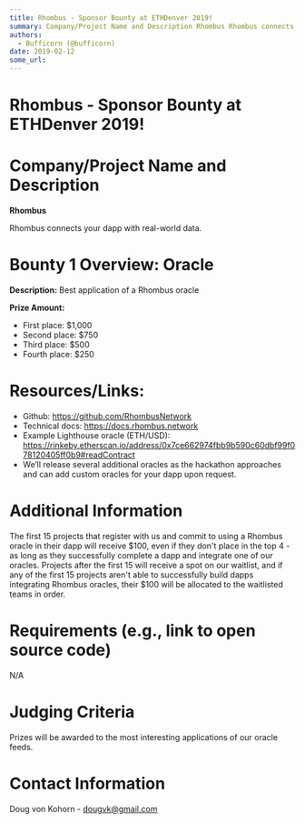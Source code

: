 ```yaml
---
title: Rhombus - Sponsor Bounty at ETHDenver 2019!
summary: Company/Project Name and Description Rhombus Rhombus connects your dapp with real-world data. Bounty 1 Overview- Oracle Description- Best application of a Rhombus oracle Prize Amount- - First place- $1,000 - Second place- $750 - Third place- $500 - Fourth place- $250 Resources/Links- Github- https-//github.com/RhombusNetwork Technical docs- https-//docs.rhombus.network Example Lighthouse oracle (ETH/USD)- https-//rinkeby.etherscan.io/address/0x7ce662974fbb9b590c60dbf99f078120405ff0b9-readContrac
authors:
  - Bufficorn (@bufficorn)
date: 2019-02-12
some_url: 
---
```


# Rhombus - Sponsor Bounty at ETHDenver 2019!

# Company/Project Name and Description

**Rhombus**

Rhombus connects your dapp with real-world data.

# Bounty 1 Overview: Oracle 

**Description:** Best application of a Rhombus oracle

**Prize Amount:** 
- First place: $1,000
- Second place: $750
- Third place: $500
- Fourth place: $250

# Resources/Links:

- Github: https://github.com/RhombusNetwork
- Technical docs: https://docs.rhombus.network
- Example Lighthouse oracle (ETH/USD): https://rinkeby.etherscan.io/address/0x7ce662974fbb9b590c60dbf99f078120405ff0b9#readContract
- We’ll release several additional oracles as the hackathon approaches and can add custom oracles for your dapp upon request.

# Additional Information
The first 15 projects that register with us and commit to using a Rhombus oracle in their dapp will receive $100, even if they don't place in the top 4 - as long as they successfully complete a dapp and integrate one of our oracles. Projects after the first 15 will receive a spot on our waitlist, and if any of the first 15 projects aren't able to successfully build dapps integrating Rhombus oracles, their $100 will be allocated to the waitlisted teams in order.

# Requirements (e.g., link to open source code)
N/A

# Judging Criteria

Prizes will be awarded to the most interesting applications of our oracle feeds.

# Contact Information

Doug von Kohorn - dougvk@gmail.com


